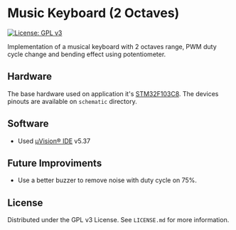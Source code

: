 # Music Keyboard (2 Octaves)
[![License: GPL v3](https://img.shields.io/badge/License-GPLv3-blue.svg)](https://www.gnu.org/licenses/gpl-3.0)

Implementation of a musical keyboard with 2 octaves range, PWM duty cycle change and bending effect using potentiometer.

## Hardware

The base hardware used on application it's [STM32F103C8](https://www.st.com/en/microcontrollers-microprocessors/stm32f103c8.html). The devices pinouts are available on `schematic` directory.

## Software
- Used [µVision® IDE](https://www.keil.com/download/product/) v5.37

## Future Improviments
   - Use a better buzzer to remove noise with duty cycle on 75%.

## License
Distributed under the GPL v3 License. See `LICENSE.md` for more information.